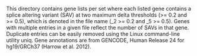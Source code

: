 This directory contains gene lists per set where each listed gene contains a splice altering variant (SAV) at two maximum delta thresholds (>= 0.2 and >= 0.5), which is denoted in the file name (_2 >= 0.2 and _5 >= 0.5). Genes with multiple entries in a given file reflect the number of SAVs in that gene. Duplicate entries can be easily removed using the Linux command-line utility uniq. Gene annotations are from GENCODE, Human Release 24 for hg19/GRCh37 (Harrow et al. 2012). 

